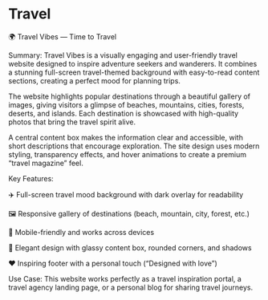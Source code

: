 # Travel
🌍 Travel Vibes — Time to Travel

Summary:
Travel Vibes is a visually engaging and user-friendly travel website designed to inspire adventure seekers and wanderers. It combines a stunning full-screen travel-themed background with easy-to-read content sections, creating a perfect mood for planning trips.

The website highlights popular destinations through a beautiful gallery of images, giving visitors a glimpse of beaches, mountains, cities, forests, deserts, and islands. Each destination is showcased with high-quality photos that bring the travel spirit alive.

A central content box makes the information clear and accessible, with short descriptions that encourage exploration. The site design uses modern styling, transparency effects, and hover animations to create a premium “travel magazine” feel.

Key Features:

✈️ Full-screen travel mood background with dark overlay for readability

🖼️ Responsive gallery of destinations (beach, mountain, city, forest, etc.)

📱 Mobile-friendly and works across devices

🎨 Elegant design with glassy content box, rounded corners, and shadows

❤️ Inspiring footer with a personal touch (“Designed with love”)

Use Case:
This website works perfectly as a travel inspiration portal, a travel agency landing page, or a personal blog for sharing travel journeys.
